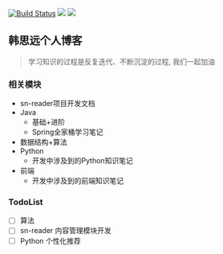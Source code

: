 [![Build Status](https://travis-ci.com/Hansiyuan131/hansiyuan131.github.io.svg?branch=feature)](https://travis-ci.com/Hansiyuan131/hansiyuan131.github.io) ![](https://img.shields.io/github/forks/Hansiyuan131/hansiyuan131.github.io) ![](https://img.shields.io/github/stars/Hansiyuan131/hansiyuan131.github.io)

## 韩思远个人博客

> 学习知识的过程是反复迭代、不断沉淀的过程, 我们一起加油

### 相关模块

- sn-reader项目开发文档
- Java
    - 基础+进阶
    - Spring全家桶学习笔记
- 数据结构+算法
- Python
    - 开发中涉及到的Python知识笔记
- 前端
    - 开发中涉及到的前端知识笔记


### TodoList

- [ ] 算法
- [ ] sn-reader 内容管理模块开发 
- [ ] Python 个性化推荐
